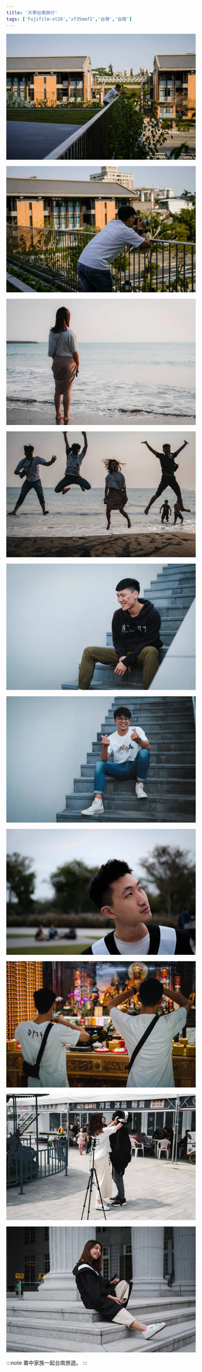 ```yaml
---
title: '大學台南旅行'
tags: ['Fujifilm-xt20','xf35mmf2','台灣','台南']
---
```

![img](./img/instagram_output/202004/016.webp)

![img](./img/instagram_output/202004/019.webp)

![img](./img/instagram_output/202004/020.webp)

![img](./img/instagram_output/202004/017.webp)

![img](./img/instagram_output/202004/025.webp)

![img](./img/instagram_output/202004/021.webp)

![img](./img/instagram_output/202004/023.webp)

![img](./img/instagram_output/202004/022.webp)

![img](./img/instagram_output/202004/024.webp)

![img](./img/instagram_output/202004/018.webp)

:::note 
崙中家族一起台南旅遊。
:::